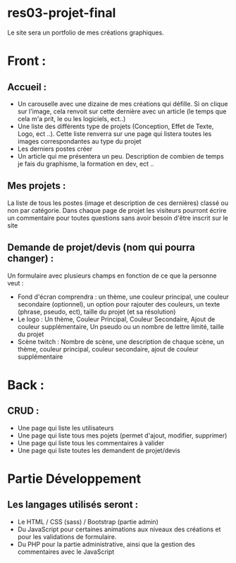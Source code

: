 # res03-projet-final

Le site sera un portfolio de mes créations graphiques.

# Front :

## Accueil :

- Un carouselle avec une dizaine de mes créations qui défille. Si on clique sur l'image, cela renvoit sur cette dernière avec un article (le temps que cela m'a prit, le ou les logiciels, ect..)
- Une liste des différents type de projets (Conception, Effet de Texte, Logo, ect ..). Cette liste renverra sur une page qui listera toutes les images correspondantes au type du projet
- Les derniers postes créer
- Un article qui me présentera un peu. Description de combien de temps je fais du graphisme, la formation en dev, ect ..


## Mes projets : 

La liste de tous les postes (image et description de ces dernières) classé ou non par catégorie. Dans chaque page de projet les visiteurs pourront écrire un commentaire pour toutes questions sans avoir besoin d'être inscrit sur le site

## Demande de projet/devis (nom qui pourra changer) :

Un formulaire avec plusieurs champs en fonction de ce que la personne veut :

- Fond d'écran comprendra : un thème, une couleur principal, une couleur secondaire (optionnel), un option pour rajouter des couleurs, un texte (phrase, pseudo, ect), taille du projet (et sa résolution)
- Le logo : Un thème, Couleur Principal, Couleur Secondaire, Ajout de couleur supplémentaire, Un pseudo ou un nombre de lettre limité, taille du projet
- Scène twitch : Nombre de scène, une description de chaque scène, un thème, couleur principal, couleur secondaire, ajout de couleur supplémentaire


# Back :

## CRUD :

- Une page qui liste les utilisateurs
- Une page qui liste tous mes pojets (permet d'ajout, modifier, supprimer)
- Une page qui liste tous les commentaires à valider
- Une page qui liste toutes les demandent de projet/devis

# Partie Développement

## Les langages utilisés seront :

- Le HTML / CSS (sass) / Bootstrap (partie admin)
- Du JavaScript pour certaines animations aux niveaux des créations et pour les validations de formulaire. 
- Du PHP pour la partie administrative, ainsi que la gestion des commentaires avec le JavaScript
